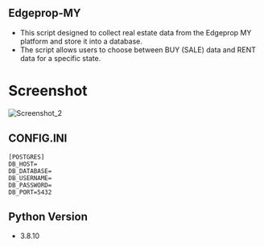 ## Edgeprop-MY
- This script designed to collect real estate data from the Edgeprop MY platform and store it into a database.
- The script allows users to choose between BUY (SALE) data and RENT data for a specific state.

# Screenshot
![Screenshot_2](https://github.com/ThatNotEasy/EdgeProp-MY/assets/25004320/5ed4a456-b9d0-497f-80e7-70ad0c3c8e34)

## CONFIG.INI
```
[POSTGRES]
DB_HOST=
DB_DATABASE=
DB_USERNAME=
DB_PASSWORD=
DB_PORT=5432
```
## Python Version
- 3.8.10
